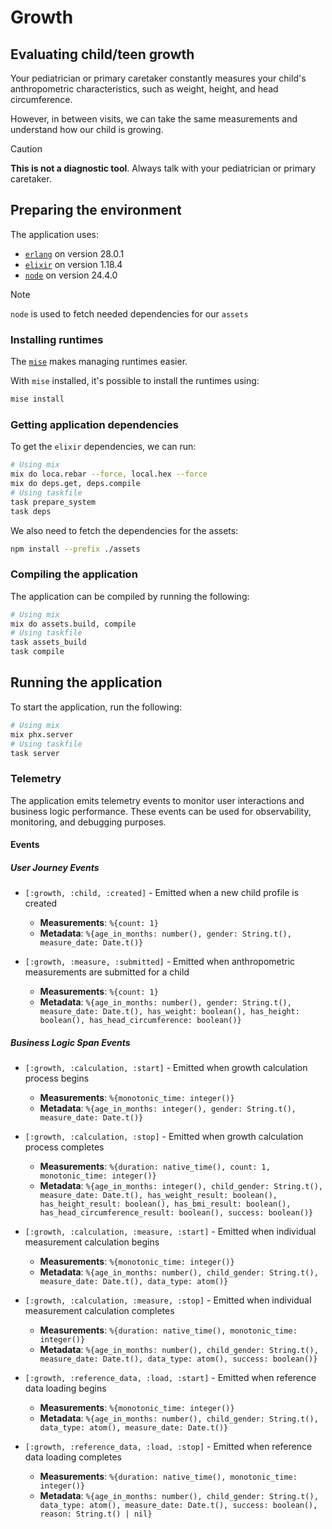 # Growth

## Evaluating child/teen growth

Your pediatrician or primary caretaker constantly measures your child's anthropometric characteristics, such as weight, height, and head circumference.

However, in between visits, we can take the same measurements and understand how our child is growing.

> [!CAUTION]
> **This is not a diagnostic tool**. Always talk with your pediatrician or primary caretaker.

## Preparing the environment

The application uses:

* [`erlang`](https://www.erlang.org/) on version 28.0.1
* [`elixir`](https://elixir-lang.org/) on version 1.18.4
* [`node`](https://nodejs.org/en) on version 24.4.0

> [!NOTE]
> `node` is used to fetch needed dependencies for our `assets`

### Installing runtimes

The [`mise`](https://mise.jdx.dev) makes managing runtimes easier.

With `mise` installed, it's possible to install the runtimes using:

```bash
mise install
```

### Getting application dependencies

To get the `elixir` dependencies, we can run:

```bash
# Using mix
mix do loca.rebar --force, local.hex --force
mix do deps.get, deps.compile
# Using taskfile
task prepare_system
task deps
```

We also need to fetch the dependencies for the assets:

```bash
npm install --prefix ./assets
```

### Compiling the application

The application can be compiled by running the following:

```bash
# Using mix
mix do assets.build, compile
# Using taskfile
task assets_build
task compile
```

## Running the application

To start the application, run the following:

```bash
# Using mix
mix phx.server
# Using taskfile
task server
```

### Telemetry

The application emits telemetry events to monitor user interactions and business logic performance. These events can be used for observability, monitoring, and debugging purposes.

#### Events

##### User Journey Events

* `[:growth, :child, :created]` - Emitted when a new child profile is created
  - **Measurements**: `%{count: 1}`
  - **Metadata**: `%{age_in_months: number(), gender: String.t(), measure_date: Date.t()}`

* `[:growth, :measure, :submitted]` - Emitted when anthropometric measurements are submitted for a child
  - **Measurements**: `%{count: 1}`
  - **Metadata**: `%{age_in_months: number(), gender: String.t(), measure_date: Date.t(), has_weight: boolean(), has_height: boolean(), has_head_circumference: boolean()}`

##### Business Logic Span Events

* `[:growth, :calculation, :start]` - Emitted when growth calculation process begins
  - **Measurements**: `%{monotonic_time: integer()}`
  - **Metadata**: `%{age_in_months: integer(), gender: String.t(), measure_date: Date.t()}`

* `[:growth, :calculation, :stop]` - Emitted when growth calculation process completes
  - **Measurements**: `%{duration: native_time(), count: 1, monotonic_time: integer()}`
  - **Metadata**: `%{age_in_months: integer(), child_gender: String.t(), measure_date: Date.t(), has_weight_result: boolean(), has_height_result: boolean(), has_bmi_result: boolean(), has_head_circumference_result: boolean(), success: boolean()}`

* `[:growth, :calculation, :measure, :start]` - Emitted when individual measurement calculation begins
  - **Measurements**: `%{monotonic_time: integer()}`
  - **Metadata**: `%{age_in_months: number(), child_gender: String.t(), measure_date: Date.t(), data_type: atom()}`

* `[:growth, :calculation, :measure, :stop]` - Emitted when individual measurement calculation completes
  - **Measurements**: `%{duration: native_time(), monotonic_time: integer()}`
  - **Metadata**: `%{age_in_months: number(), child_gender: String.t(), measure_date: Date.t(), data_type: atom(), success: boolean()}`

* `[:growth, :reference_data, :load, :start]` - Emitted when reference data loading begins
  - **Measurements**: `%{monotonic_time: integer()}`
  - **Metadata**: `%{age_in_months: number(), child_gender: String.t(), data_type: atom(), measure_date: Date.t()}`

* `[:growth, :reference_data, :load, :stop]` - Emitted when reference data loading completes
  - **Measurements**: `%{duration: native_time(), monotonic_time: integer()}`
  - **Metadata**: `%{age_in_months: number(), child_gender: String.t(), data_type: atom(), measure_date: Date.t(), success: boolean(), reason: String.t() | nil}`
